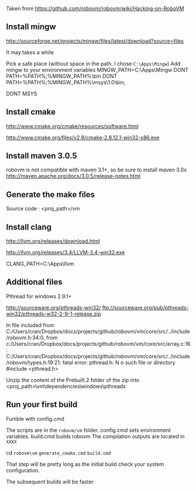 Taken from https://github.com/robovm/robovm/wiki/Hacking-on-RoboVM


## Install mingw

http://sourceforge.net/projects/mingw/files/latest/download?source=files

It may takes a while

Pick a safe place (without space in the path. I chose `C:\Apps\Mingw`)
Add mingw to your environment variables 
MINGW_PATH=C:\Apps\Mingw
DONT PATH=%PATH%;%MINGW_PATH%\bin
DONT PATH=%PATH%;%MINGW_PATH%\msys\1.0\bin;

DONT MSYS

## Install cmake 

http://www.cmake.org/cmake/resources/software.html

http://www.cmake.org/files/v2.8/cmake-2.8.12.1-win32-x86.exe

## Install maven 3.0.5
robovm is not compatible with maven 3.1+, so be sure to install maven 3.0x
http://maven.apache.org/docs/3.0.5/release-notes.html

## Generate the make files 

Source code : <proj_path>/vm


## Install clang 

http://llvm.org/releases/download.html

http://llvm.org/releases/3.4/LLVM-3.4-win32.exe

CLANG_PATH=C:\Apps\llvm

## Additional files

Pthread for windows 2.9.1+

http://sourceware.org/pthreads-win32/
ftp://sourceware.org/pub/pthreads-win32/pthreads-w32-2-9-1-release.zip

In file included from C:/Users/cran/Dropbox/docs/projects/github/robovm/vm/core/src/../include/robovm.h:34:0,
                 from c:/Users/cran/Dropbox/docs/projects/github/robovm/vm/core/src/array.c:16:
C:/Users/cran/Dropbox/docs/projects/github/robovm/vm/core/src/../include/robovm/types.h:19:21: fatal error: pthread.h: N
o such file or directory
 #include <pthread.h>

 Unzip the content of the Prebuilt.2 folder of the zip into <proj_path>\vm\dependencies\windows\pthreads



## Run your first build

Fumble with config.cmd

The scripts are in the `robovm/vm` folder.
config.cmd sets environment variables.
build.cmd builds robovm
The compilation outputs are located in `XXXX`

cd `robovm\vm`
`generate_cmake.cmd`
`build.cmd`

That step will be pretty long as the initial build check your system configuration.

The subsequent builds will be faster